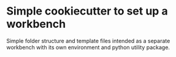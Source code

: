 # Simple cookiecutter to set up a workbench

Simple folder structure and template files intended as a separate workbench with its own environment and python utility package.
